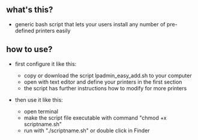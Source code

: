 what's this?
-------------------
- generic bash script that lets your users install any number of pre-defined printers easily
  

how to use?
-------------------
- first configure it like this:
  - copy or download the script lpadmin_easy_add.sh to your computer
  - open with text editor and define your printers in the first section
  - the script has further instructions how to modify for more printers
  
- then use it like this:
  - open terminal
  - make the script file executable with command "chmod +x scriptname.sh"
  - run with "./scriptname.sh" or double click in Finder
